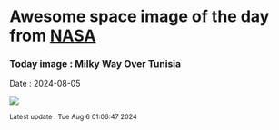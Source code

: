 
# Awesome space image of the day from [NASA](https://api.nasa.gov/)

### Today image : Milky Way Over Tunisia
Date : 2024-08-05

![](https://apod.nasa.gov/apod/image/2408/LarsMilkyWay_Larnaout_960.jpg)

<small>Latest update : Tue Aug  6 01:06:47 2024</small>
        